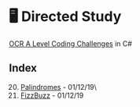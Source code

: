 # 🖥️ Directed Study
[OCR A Level Coding Challenges](https://www.ocr.org.uk/Images/260930-coding-challenges-booklet.pdf) in C#

## Index
20. [Palindromes](https://github.com/dan2505/HSFC/tree/master/Directed%20Study/Palindromes) - 01/12/19\
37. [FizzBuzz](https://github.com/dan2505/HSFC/tree/master/Directed%20Study/FizzBuzz) -  01/12/19
